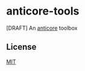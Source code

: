 # anticore-tools
[DRAFT] An [anticore](https://github.com/Lcfvs/anticore) toolbox

## License

[MIT](./licence.md)